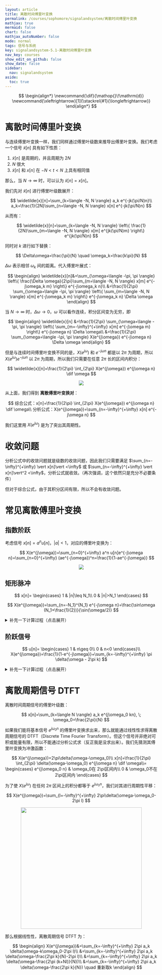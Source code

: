 ```yaml
---
layout: article
title: 离散时间傅里叶变换
permalink: /courses/sophomore/signalandsystem/离散时间傅里叶变换
mathjax: true
mermaid: false
chart: false
mathjax_autoNumber: false
mode: normal
tags: 信号与系统
key: signalandsystem-5.1-离散时间傅里叶变换
nav_key: courses
show_edit_on_github: false
show_date: false
sidebar:
  nav: signalandsystem
aside:
  toc: true
---
```


<!--more-->
$$
\begin{align*}
\newcommand{\dif}{\mathop{}\!\mathrm{d}}
\newcommand{\xleftrightarrow}[1]{\stackrel{#1}{\longleftrightarrow}}
\end{align*}
$$

# 离散时间傅里叶变换

与连续傅里叶变换一样，我们同样通过傅里叶级数来推导出傅里叶变换。我们考虑一个信号 $\widetilde{x}[n]$ 具有如下性质：

1. $\widetilde{x}[n]$ 是周期的，并且周期为 $2N$
2. $N$ 很大
3. $\widetilde{x}[n]$ 和 $x[n]$ 在 $-N<t<N$ 上具有相同值

那么，当 $N\rightarrow\infty$ 时，可以认为 $\widetilde{x}[n] = x[n]$。

我们先对 $\widetilde{x}[n]$ 进行傅里叶级数展开：

$$
\widetilde{x}[n]=\sum_{k=\langle -N, N \rangle} a_k e^{-jk(\pi/N)n}\\
a_k=\frac{1}{2N}\sum_{n=\langle -N, N \rangle} x[n] e^{-jk(\pi/N)n}
$$

从而有：

$$
\widetilde{x}[n]=\sum_{k=\langle  -N, N \rangle} \left\{ \frac{1}{2N}\sum_{m=\langle -N, N \rangle} x[m] e^{jk(\pi/N)m} \right\} e^{jk(\pi/N)n}
$$

同时对 $k$ 进行如下替换：

$$
\Delta\omega=\frac{\pi}{N} \quad \omega_k=\frac{k\pi}{N}
$$

$\Delta\omega$ 表示相邻 $\omega_k$ 间的距离。代入傅里叶展式：

$$
\begin{align}
\widetilde{x}[n]&=\sum_{\omega=\langle  -\pi, \pi \rangle} \left\{ \frac{\Delta \omega}{2\pi}\sum_{m=\langle  -N, N \rangle} x[m] e^{-j\omega_k m} \right\} e^{-j\omega_k n}\\
&=\frac{1}{2\pi} \sum_{\omega=\langle -\pi, \pi  \rangle} \left\{ \sum_{m=\langle  -N, N \rangle} x[m] e^{-j\omega_k m} \right\} e^{-j\omega_k n} \Delta \omega
\end{align}
$$

当 $N\rightarrow \infty$ 时，$\Delta\omega\rightarrow 0$，$\omega$ 可以看作连续，积分区间变为无穷，即

$$
\begin{align}
\widetilde{x}[n]
&=\frac{1}{2\pi} \sum_{\omega=\langle  -\pi, \pi \rangle} \left\{ \sum_{m=-\infty}^{+\infty} x[m] e^{-j\omega m} \right\} e^{-j\omega n} \Delta \omega\\
&=\frac{1}{2\pi} \sum_{\omega=\langle  -\pi, \pi \rangle} X(e^{j\omega}) e^{-j\omega n} \Delta \omega
\end{align}
$$

但是与连续时间傅里叶变换不同的是，$X(e^{j\omega})$ 和 $e^{-j\omega n}$ 都是以 $2\pi$ 为周期，所以 $X(e^{j\omega}) e^{-j\omega n}$ 以 $2\pi$ 为周期，所以我们只需要在任意 $2\pi$ 长的区间内积分：

$$
\widetilde{x}[n]=\frac{1}{2\pi} \int_{2\pi} X(e^{j\omega}) e^{j\omega n} \dif \omega
$$

<center><img src="https://i.loli.net/2020/04/14/DYZ9uJm4aft3SV5.jpg"></center>

从上面，我们得到 **离散傅里叶变换对**：

$$
综合公式：x[n]=\frac{1}{2\pi} \int_{2\pi} X(e^{j\omega}) e^{j\omega n} \dif \omega\\
分析公式：X(e^{j\omega})=\sum_{n=-\infty}^{+\infty} x[n] e^{-j\omega n}
$$

我们这里用 $X(e^{j\omega})$ 是为了突出其周期性。

# 收敛问题

分析公式中的收敛问题就是级数的收敛问题，因此我们只需要满足 $\sum_{n=-\infty}^{+\infty} \vert x[n]\vert <\infty$ 或 $\sum_{n=-\infty}^{+\infty} \vert x[n]\vert^2 <\infty$，分析公式就收敛。（再次强调，这个依然只是充分不必要条件）

但对于综合公式，由于其积分区间有限，所以不会有收敛问题。

# 常见离散傅里叶变换

## 指数阶跃

考虑信号 $x[n]=a^n u[n]$，$\vert a \vert<1$，对应的傅里叶变换为：

$$
X(e^{j\omega})=\sum_{n=0}^{+\infty} a^n u[n]e^{-j\omega n}=\sum_{n=0}^{+\infty} (ae^{-j\omega})^n=\frac{1}{1-ae^{-j\omega}}
$$

<center><img src="https://i.loli.net/2020/04/14/47SOFUAYXG9vmMT.jpg"></center>

## 矩形脉冲

$$
x[n]=
\begin{cases}
1 & |n|\leq N_1\\
0 & |n|>N_1
\end{cases}
$$

$$
X(e^{j\omega})=\sum_{n=-N_1}^{N_1} e^{-j\omega n}=\frac{\sin\omega (N_1+\frac{1}{2})}{\sin(\omega/2)}
$$

<details>
<summary>补充一下计算过程（点击展开）</summary>

$$
e^{-j\omega}\sum_{n=-N_1}^{N_1} e^{-j\omega n}=\sum_{n=-N_1+1}^{N_1+1} e^{-j\omega n}\\
\sum_{n=-N_1}^{N_1} e^{-j\omega n}=\sum_{n=-N_1}^{N_1} e^{-j\omega n}\\
\begin{align}
两式相减：\sum_{n=-N_1}^{N_1} e^{-j\omega n}&=\frac{e^{-j\omega (N_1+1)}-e^{j\omega N_1}}{e^{-j\omega}-1}\\
&=\frac{e^{-j\omega (N_1+1)}-e^{j\omega N_1}}{e^{-j\omega}-1}\cdot \frac{e^{\frac{1}{2}j\omega}}{e^{\frac{1}{2}j\omega}}\\
&=\frac{e^{-j\omega (N_1+\frac{1}{2})}-e^{j\omega (N_1+\frac{1}{2})}}{e^{-\frac{1}{2}j\omega}-e^{\frac{1}{2}j\omega}}\\
&=\frac{\sin\omega (N_1+\frac{1}{2})}{\sin(\omega/2)}
\end{align}
$$

<hr>
</details>

## 阶跃信号

$$
u[n]=
\begin{cases}
1 & n\geq 0\\
0 & n<0
\end{cases}\\
X(e^{j\omega})=\frac{1}{1-e^{-j\omega}}+\sum_{k=-\infty}^{+\infty} \pi \delta(\omega - 2\pi k)
$$

<details>
<summary>补充一下计算过程（点击展开）</summary>

$$
u[n]=f[n]+g[n]\\
其中，f[n]=\frac{1}{2}，g[n]=\begin{cases}\frac{1}{2} & n\geq 0 \\ -\frac{1}{2} & n<0\end{cases}
$$<br>

对于 $f[n]$，根据下面的离散周期信号 DTFT，求得：<br>

$$
F(e^{j\omega})=\pi \sum_{k=-\infty}^{+\infty} \delta(\omega-2\pi k)
$$<br>

对于 $g[n]$，可以借助 $\delta[n]$ 求 DFTF：<br>

$$
\delta[n]=g[n]-g[n-1]\\
\xrightarrow{\mathcal{F}} 1=G(e^{j\omega})-e^{-j\omega}G(e^{j\omega})\\
G(e^{j\omega})=\frac{1}{1-e^{-j\omega}}
$$<br>

综上，可以得到：<br>

$$
U(e^{j\omega})=F(e^{j\omega})+G(e^{j\omega})\\
=\frac{1}{1-e^{-j\omega}}+\sum_{k=-\infty}^{+\infty} \pi \delta(\omega - 2\pi k)
$$

<hr>
</details>

# 离散周期信号 DTFT

离散时间周期信号的傅里叶级数：

$$
x[n]=\sum_{k=\langle N \rangle} a_k e^{j\omega_0 kn}, \; \omega_0=\frac{2\pi}{N}
$$

如果我们能将基本信号 $e^{j\omega_0 n}$ 的傅里叶变换求出来，那么就能通过线性性求得离散周期信号的 DTFT（Discrete Time Fourier Transform）。但这个信号并非绝对可积或能量有限，所以不能通过分析公式求（反正我是没求出来）。我们先猜测其傅里叶变换为冲激函数：

$$
X(e^{j\omega})=2\pi\delta(\omega-\omega_0)\\
x[n]=\frac{1}{2\pi} \int_{2\pi} \delta(\omega-\omega_0) e^{j\omega n} \dif \omega\\=
\begin{cases}
e^{j\omega_0 n} & \omega_0在 2\pi区间内\\
0 & \omega_0不在 2\pi区间内
\end{cases}
$$

为了使 $X(e^{j\omega})$ 在任何 $2\pi$ 区间上的积分都等于 $e^{j\omega_0 n}$，我们对其进行周期性平移：

$$
X(e^{j\omega})=\sum_{l=-\infty}^{+\infty} 2\pi\delta(\omega-\omega_0-2\pi l)
$$

<center><img src="https://i.loli.net/2020/04/17/EiVWkB8CxpdvLbm.jpg" width="400"></center>

那么根据线性性，离散周期信号 DTFT 为：

$$
\begin{align}
X(e^{j\omega})&=\sum_{k=-\infty}^{+\infty} 2\pi a_k \delta(\omega-k\omega_0-2\pi l)\\
&=\sum_{k=-\infty}^{+\infty} 2\pi a_k \delta(\omega-\frac{2\pi k}{N}-2\pi l)\\
&=\sum_{k=-\infty}^{+\infty} 2\pi a_k \delta(\omega-\frac{2\pi (k+Nl)}{N})\\
&=\sum_{k=-\infty}^{+\infty} 2\pi a_k \delta(\omega-\frac{2\pi k}{N}) \quad 重新取k
\end{align}
$$